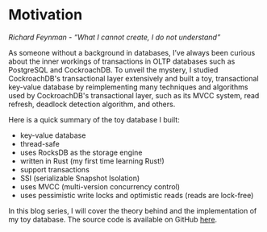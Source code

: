 # Motivation

_Richard Feynman - “What I cannot create, I do not understand”_

As someone without a background in databases, I’ve always been curious about the inner workings of transactions in OLTP databases such as PostgreSQL and CockroachDB. To unveil the mystery, I studied CockroachDB's transactional layer extensively and built a toy,  transactional key-value database by reimplementing many techniques and algorithms used by CockroachDB's transactional layer, such as its MVCC system, read refresh, deadlock detection algorithm, and others.

Here is a quick summary of the toy database I built:

- key-value database
- thread-safe
- uses RocksDB as the storage engine
- written in Rust (my first time learning Rust!)
- support transactions
-  SSI (serializable Snapshot Isolation)
- uses MVCC (multi-version concurrency control)
- uses pessimistic write locks and optimistic reads (reads are lock-free)

In this blog series, I will cover the theory behind and the implementation of my toy database. The source code is available on GitHub [here](https://github.com/brianshih1/little-key-value-db).
